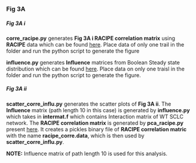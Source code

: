 ### Fig 3A

##### Fig 3A i

**corre_racipe.py** generates **Fig 3A i RACIPE correlation matrix**  using **RACIPE** data which can be found [here](https://drive.google.com/drive/folders/1PKs5vHkXCoJm9Wcg7P4nBPdPrFJCxJ5B?usp=sharing). Place data of only one trail in the folder and run the python script to generate the figure


**influence.py** generates **Influence** matrices from Boolean Steady state distribution which can be found [here](https://github.com/uday2607/CSB-SCLC/Simulation_Data). Place data on only one traisl in the folder and run the python script to generate the figure.

##### Fig 3A ii

**scatter_corre_influ.py** generates the scatter plots of **Fig 3A ii**. The **Influence** matrix (path length 10 in this case) is generated by **influence.py** which takes in **intermat.f** which contains Interaction matrix of WT SCLC network. The **RACIPE correlation matrix** is generated by **pca_racipe.py** present [here](https://github.com/uday2607/CSB-SCLC/tree/master/Figures/Fig%203/Fig%203A/A%20ii/RACIPE). It creates a pickles binary file of **RACIPE correlation matric** with the name **racipe_corre.data**, which is then used by **scatter_corre_influ.py**. 

**NOTE:** Influence matrix of path length 10 is used for this analysis.
